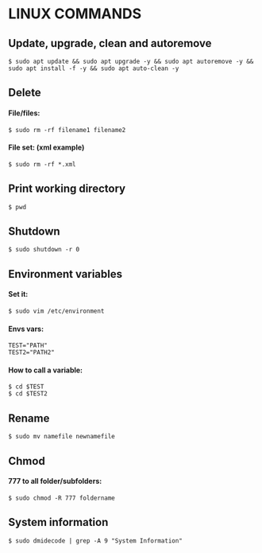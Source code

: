 <div>

<h1>LINUX COMMANDS</h1>
<h2>Update, upgrade, clean and autoremove</h2>

`$ sudo apt update && sudo apt upgrade -y && sudo apt autoremove -y && sudo apt install -f -y && sudo apt auto-clean -y`

<h2>Delete</h2>
<h4>File/files:</h4>

`$ sudo rm -rf filename1 filename2`

<h4>File set: (xml example)</h4>

`$ sudo rm -rf *.xml`

<h2>Print working directory</h2>

`$ pwd`

<h2>Shutdown</h2>

`$ sudo shutdown -r 0`

<h2>Environment variables</h2>
<h4>Set it:</h4>

`$ sudo vim /etc/environment`

<h4>Envs vars:</h4>

`TEST="PATH"`<br>
`TEST2="PATH2"`

<h4>How to call a variable:</h4>

`$ cd $TEST`<br>
`$ cd $TEST2`

<h2>Rename</h2>

`$ sudo mv namefile newnamefile`

<h2>Chmod</h2>
<h4>777 to all folder/subfolders:</h4>

`$ sudo chmod -R 777 foldername`

<h2>System information</h2>

`$ sudo dmidecode | grep -A 9 "System Information"`

</div>